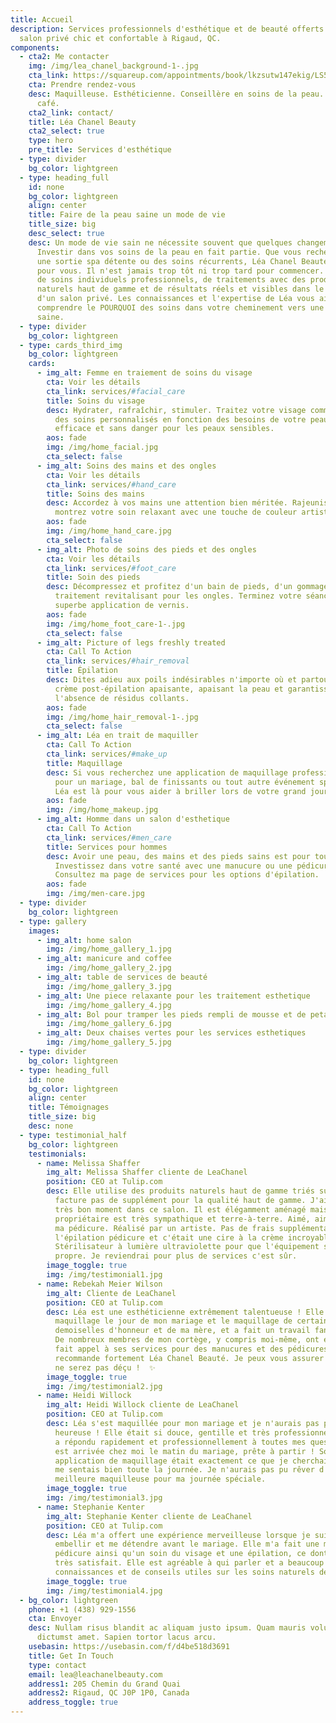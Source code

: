 ```yaml
---
title: Accueil
description: Services professionnels d'esthétique et de beauté offerts dans un
  salon privé chic et confortable à Rigaud, QC.
components:
  - cta2: Me contacter
    img: /img/lea_chanel_background-1-.jpg
    cta_link: https://squareup.com/appointments/book/lkzsutw147ekig/LS5KRH7VEZTBB/services
    cta: Prendre rendez-vous
    desc: Maquilleuse. Esthéticienne. Conseillère en soins de la peau. Amateur de
      café.
    cta2_link: contact/
    title: Léa Chanel Beauty
    cta2_select: true
    type: hero
    pre_title: Services d'esthétique
  - type: divider
    bg_color: lightgreen
  - type: heading_full
    id: none
    bg_color: lightgreen
    align: center
    title: Faire de la peau saine un mode de vie
    title_size: big
    desc_select: true
    desc: Un mode de vie sain ne nécessite souvent que quelques changements.
      Investir dans vos soins de la peau en fait partie. Que vous recherchiez
      une sortie spa détente ou des soins récurrents, Léa Chanel Beauté est là
      pour vous. Il n'est jamais trop tôt ni trop tard pour commencer. Profitez
      de soins individuels professionnels, de traitements avec des produits
      naturels haut de gamme et de résultats réels et visibles dans le confort
      d'un salon privé. Les connaissances et l'expertise de Léa vous aideront à
      comprendre le POURQUOI des soins dans votre cheminement vers une vie plus
      saine.
  - type: divider
    bg_color: lightgreen
  - type: cards_third_img
    bg_color: lightgreen
    cards:
      - img_alt: Femme en traiement de soins du visage
        cta: Voir les détails
        cta_link: services/#facial_care
        title: Soins du visage
        desc: Hydrater, rafraîchir, stimuler. Traitez votre visage comme il se doit avec
          des soins personnalisés en fonction des besoins de votre peau. Doux,
          efficace et sans danger pour les peaux sensibles.
        aos: fade
        img: /img/home_facial.jpg
        cta_select: false
      - img_alt: Soins des mains et des ongles
        cta: Voir les détails
        cta_link: services/#hand_care
        title: Soins des mains
        desc: Accordez à vos mains une attention bien méritée. Rajeunissez vos ongles et
          montrez votre soin relaxant avec une touche de couleur artistique.
        aos: fade
        img: /img/home_hand_care.jpg
        cta_select: false
      - img_alt: Photo de soins des pieds et des ongles
        cta: Voir les détails
        cta_link: services/#foot_care
        title: Soin des pieds
        desc: Décompressez et profitez d'un bain de pieds, d'un gommage et d'un
          traitement revitalisant pour les ongles. Terminez votre séance par une
          superbe application de vernis.
        aos: fade
        img: /img/home_foot_care-1-.jpg
        cta_select: false
      - img_alt: Picture of legs freshly treated
        cta: Call To Action
        cta_link: services/#hair_removal
        title: Épilation
        desc: Dites adieu aux poils indésirables n'importe où et partout. Profitez d'une
          crème post-épilation apaisante, apaisant la peau et garantissant
          l'absence de résidus collants.
        aos: fade
        img: /img/home_hair_removal-1-.jpg
        cta_select: false
      - img_alt: Léa en trait de maquiller
        cta: Call To Action
        cta_link: services/#make_up
        title: Maquillage
        desc: Si vous recherchez une application de maquillage professionnelle efficace
          pour un mariage, bal de finissants ou tout autre événement spécial,
          Léa est là pour vous aider à briller lors de votre grand jour.
        aos: fade
        img: /img/home_makeup.jpg
      - img_alt: Homme dans un salon d'esthetique
        cta: Call To Action
        cta_link: services/#men_care
        title: Services pour hommes
        desc: Avoir une peau, des mains et des pieds sains est pour tout le monde.
          Investissez dans votre santé avec une manucure ou une pédicure.
          Consultez ma page de services pour les options d'épilation.
        aos: fade
        img: /img/men-care.jpg
  - type: divider
    bg_color: lightgreen
  - type: gallery
    images:
      - img_alt: home salon
        img: /img/home_gallery_1.jpg
      - img_alt: manicure and coffee
        img: /img/home_gallery_2.jpg
      - img_alt: table de services de beauté
        img: /img/home_gallery_3.jpg
      - img_alt: Une piece relaxante pour les traitement esthetique
        img: /img/home_gallery_4.jpg
      - img_alt: Bol pour tramper les pieds rempli de mousse et de petales de rose
        img: /img/home_gallery_6.jpg
      - img_alt: Deux chaises vertes pour les services esthetiques
        img: /img/home_gallery_5.jpg
  - type: divider
    bg_color: lightgreen
  - type: heading_full
    id: none
    bg_color: lightgreen
    align: center
    title: Témoignages
    title_size: big
    desc: none
  - type: testimonial_half
    bg_color: lightgreen
    testimonials:
      - name: Melissa Shaffer
        img_alt: Melissa Shaffer cliente de LeaChanel
        position: CEO at Tulip.com
        desc: Elle utilise des produits naturels haut de gamme triés sur le volet et ne
          facture pas de supplément pour la qualité haut de gamme. J'ai passé un
          très bon moment dans ce salon. Il est élégamment aménagé mais le
          propriétaire est très sympathique et terre-à-terre. Aimé, aimé, aimé
          ma pédicure. Réalisé par un artiste. Pas de frais supplémentaires pour
          l'épilation pédicure et c'était une cire à la crème incroyable!
          Stérilisateur à lumière ultraviolette pour que l'équipement soit super
          propre. Je reviendrai pour plus de services c'est sûr.
        image_toggle: true
        img: /img/testimonial1.jpg
      - name: Rebekah Meier Wilson
        img_alt: Cliente de LeaChanel
        position: CEO at Tulip.com
        desc: Léa est une esthéticienne extrêmement talentueuse ! Elle a fait mon
          maquillage le jour de mon mariage et le maquillage de certaines de mes
          demoiselles d'honneur et de ma mère, et a fait un travail fantastique.
          De nombreux membres de mon cortège, y compris moi-même, ont également
          fait appel à ses services pour des manucures et des pédicures. Je
          recommande fortement Léa Chanel Beauté. Je peux vous assurer que vous
          ne serez pas déçu !  ✨
        image_toggle: true
        img: /img/testimonial2.jpg
      - name: Heidi Willock
        img_alt: Heidi Willock cliente de LeaChanel
        position: CEO at Tulip.com
        desc: Léa s'est maquillée pour mon mariage et je n'aurais pas pu être plus
          heureuse ! Elle était si douce, gentille et très professionnelle. Elle
          a répondu rapidement et professionnellement à toutes mes questions et
          est arrivée chez moi le matin du mariage, prête à partir ! Son
          application de maquillage était exactement ce que je cherchais et je
          me sentais bien toute la journée. Je n'aurais pas pu rêver d'une
          meilleure maquilleuse pour ma journée spéciale.
        image_toggle: true
        img: /img/testimonial3.jpg
      - name: Stephanie Kenter
        img_alt: Stephanie Kenter cliente de LeaChanel
        position: CEO at Tulip.com
        desc: Léa m'a offert une expérience merveilleuse lorsque je suis allée me faire
          embellir et me détendre avant le mariage. Elle m'a fait une manucure /
          pédicure ainsi qu'un soin du visage et une épilation, ce dont j'ai été
          très satisfait. Elle est agréable à qui parler et a beaucoup de
          connaissances et de conseils utiles sur les soins naturels de la peau.
        image_toggle: true
        img: /img/testimonial4.jpg
  - bg_color: lightgreen
    phone: +1 (438) 929-1556
    cta: Envoyer
    desc: Nullam risus blandit ac aliquam justo ipsum. Quam mauris volutpat massa
      dictumst amet. Sapien tortor lacus arcu.
    usebasin: https://usebasin.com/f/d4be518d3691
    title: Get In Touch
    type: contact
    email: lea@leachanelbeauty.com
    address1: 205 Chemin du Grand Quai
    address2: Rigaud, QC J0P 1P0, Canada
    address_toggle: true
---
```

